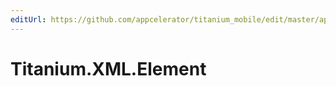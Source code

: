 ```yaml
---
editUrl: https://github.com/appcelerator/titanium_mobile/edit/master/apidoc/Titanium/XML/Element.yml
---
```

# Titanium.XML.Element

<TypeHeader/>

<ApiDocs/>
